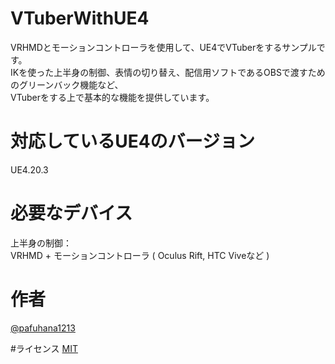 # VTuberWithUE4
VRHMDとモーションコントローラを使用して、UE4でVTuberをするサンプルです。  
IKを使った上半身の制御、表情の切り替え、配信用ソフトであるOBSで渡すためのグリーンバック機能など、  
VTuberをする上で基本的な機能を提供しています。  

# 対応しているUE4のバージョン
UE4.20.3

# 必要なデバイス
上半身の制御：  
VRHMD + モーションコントローラ ( Oculus Rift, HTC Viveなど )  

# 作者
[@pafuhana1213](https://twitter.com/pafuhana1213)

#ライセンス
[MIT](https://github.com/pafuhana1213/VTuberWithUE4/blob/master/LICENSE)
